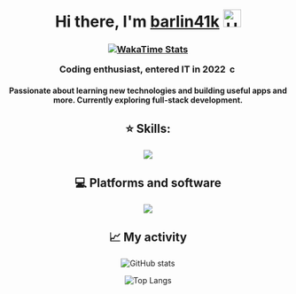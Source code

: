 <h1 align="center">
  Hi there, I'm <a href="https://github.com/barlin41k" target="_blank">barlin41k</a>
  <img src="https://github.com/blackcater/blackcater/raw/main/images/Hi.gif" height="32" alt="Hi" />
</h1>

<h3 align="center">
  <p align="center">
    <a href="https://wakatime.com/@barlin41k">
      <img 
        src="https://wakatime.com/badge/user/d016de57-43d1-49f2-bfe6-edfc4e20ba34.svg"
        alt="WakaTime Stats"
      /img>
    </a>
  </p>
  Coding enthusiast, entered IT in 2022
  <img src="https://gifdb.com/images/high/coding-animated-laptop-flow-stream-ja04010rm5o68zfk.gif" height="16" alt="coding gif" />
</h3>

<h4 align="center">
Passionate about learning new technologies and building useful apps and more. Currently exploring full-stack development.
</h4>

<h2 align="center">⭐ Skills:</h2>

<p align="center">
    <a href="https://skill-icons-builder.vercel.app/">
      <img src="https://skillicons.dev/icons?i=py,nodejs,ts,java,kotlin,cpp,nextjs&perline=10" />
    </a>
</p>

<h2 align="center">💻 Platforms and software</h2>
<p align="center">
  <a href="https://skill-icons-builder.vercel.app/">
    <img src="https://skillicons.dev/icons?i=windows,arch,androidstudio,vscodium,github,git,bash&perline=10" />
  </a>
</p>
<h2 align="center">📈 My activity</h3>
<p align="center">
  <img src="https://github-readme-stats.vercel.app/api?username=barlin41k&show_icons=true&theme=dark" alt="GitHub stats"/>
</p>
<p align="center">
  <img src="https://github-readme-stats.vercel.app/api/top-langs/?username=barlin41k&layout=compact&theme=dark&cache_seconds=3600" alt="Top Langs"/>
</p>
